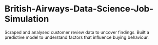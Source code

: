 # British-Airways-Data-Science-Job-Simulation
Scraped and analysed customer review data to uncover findings. 
Built a predictive model to understand factors that influence buying behaviour.
